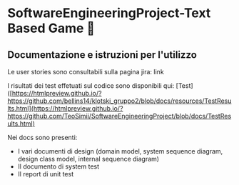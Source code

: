 # SoftwareEngineeringProject-Text Based Game :european_castle:

## Documentazione e istruzioni per l'utilizzo
Le user stories sono consultabili sulla pagina jira: link

I risultati dei test effetuati sul codice sono disponibili qui: [Test]([https://htmlpreview.github.io/?https://github.com/bellins14/klotski_gruppo2/blob/docs/resources/TestResults.html](https://htmlpreview.github.io/?https://github.com/TeoSimii/SoftwareEngineeringProject/blob/docs/TestResults.html)

Nei docs sono presenti:
* I vari documenti di design (domain model, system sequence diagram, design class model, internal sequence diagram)
* Il documento di system test
* Il report di unit test
